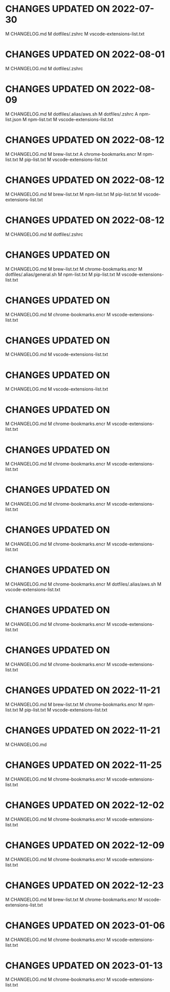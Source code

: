 # CHANGES UPDATED ON 2022-07-30
M  CHANGELOG.md
M  dotfiles/.zshrc
M  vscode-extensions-list.txt
# CHANGES UPDATED ON 2022-08-01
M  CHANGELOG.md
M  dotfiles/.zshrc
# CHANGES UPDATED ON 2022-08-09
M  CHANGELOG.md
M  dotfiles/.alias/aws.sh
M  dotfiles/.zshrc
A  npm-list.json
M  npm-list.txt
M  vscode-extensions-list.txt
# CHANGES UPDATED ON 2022-08-12
M  CHANGELOG.md
M  brew-list.txt
A  chrome-bookmarks.encr
M  npm-list.txt
M  pip-list.txt
M  vscode-extensions-list.txt
# CHANGES UPDATED ON 2022-08-12
M  CHANGELOG.md
M  brew-list.txt
M  npm-list.txt
M  pip-list.txt
M  vscode-extensions-list.txt
# CHANGES UPDATED ON 2022-08-12
M  CHANGELOG.md
M  dotfiles/.zshrc
# CHANGES UPDATED ON 
M  CHANGELOG.md
M  brew-list.txt
M  chrome-bookmarks.encr
M  dotfiles/.alias/general.sh
M  npm-list.txt
M  pip-list.txt
M  vscode-extensions-list.txt
# CHANGES UPDATED ON 
M  CHANGELOG.md
M  chrome-bookmarks.encr
M  vscode-extensions-list.txt
# CHANGES UPDATED ON 
M  CHANGELOG.md
M  vscode-extensions-list.txt
# CHANGES UPDATED ON 
M  CHANGELOG.md
M  vscode-extensions-list.txt
# CHANGES UPDATED ON 
M  CHANGELOG.md
M  chrome-bookmarks.encr
M  vscode-extensions-list.txt
# CHANGES UPDATED ON 
M  CHANGELOG.md
M  chrome-bookmarks.encr
M  vscode-extensions-list.txt
# CHANGES UPDATED ON 
M  CHANGELOG.md
M  chrome-bookmarks.encr
M  vscode-extensions-list.txt
# CHANGES UPDATED ON 
M  CHANGELOG.md
M  chrome-bookmarks.encr
M  vscode-extensions-list.txt
# CHANGES UPDATED ON 
M  CHANGELOG.md
M  chrome-bookmarks.encr
M  dotfiles/.alias/aws.sh
M  vscode-extensions-list.txt
# CHANGES UPDATED ON 
M  CHANGELOG.md
M  chrome-bookmarks.encr
M  vscode-extensions-list.txt
# CHANGES UPDATED ON 
M  CHANGELOG.md
M  chrome-bookmarks.encr
M  vscode-extensions-list.txt
# CHANGES UPDATED ON 2022-11-21
M  CHANGELOG.md
M  brew-list.txt
M  chrome-bookmarks.encr
M  npm-list.txt
M  pip-list.txt
M  vscode-extensions-list.txt
# CHANGES UPDATED ON 2022-11-21
M  CHANGELOG.md
# CHANGES UPDATED ON 2022-11-25
M  CHANGELOG.md
M  chrome-bookmarks.encr
M  vscode-extensions-list.txt
# CHANGES UPDATED ON 2022-12-02
M  CHANGELOG.md
M  chrome-bookmarks.encr
M  vscode-extensions-list.txt
# CHANGES UPDATED ON 2022-12-09
M  CHANGELOG.md
M  chrome-bookmarks.encr
M  vscode-extensions-list.txt
# CHANGES UPDATED ON 2022-12-23
M  CHANGELOG.md
M  brew-list.txt
M  chrome-bookmarks.encr
M  vscode-extensions-list.txt
# CHANGES UPDATED ON 2023-01-06
M  CHANGELOG.md
M  chrome-bookmarks.encr
M  vscode-extensions-list.txt
# CHANGES UPDATED ON 2023-01-13
M  CHANGELOG.md
M  chrome-bookmarks.encr
M  vscode-extensions-list.txt
